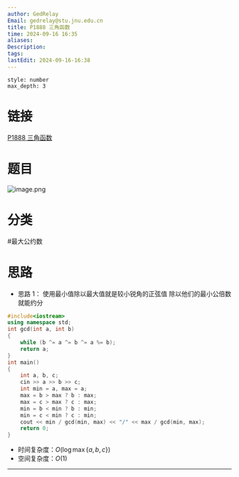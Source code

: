 ```yaml
---
author: GedRelay
Email: gedrelay@stu.jnu.edu.cn
title: P1888 三角函数
time: 2024-09-16 16:35
aliases: 
Description: 
tags: 
lastEdit: 2024-09-16-16:38
---
```


```toc
style: number
max_depth: 3
```

# 链接
[P1888 三角函数](https://www.luogu.com.cn/problem/P1888) 
 
# 题目
![image.png](https://ged-pic-bed.oss-cn-guangzhou.aliyuncs.com/img/202409161635030.png)


# 分类
#最大公约数 

# 思路
- 思路 1：
使用最小值除以最大值就是较小锐角的正弦值
除以他们的最小公倍数就能约分


```cpp
#include<iostream>
using namespace std;
int gcd(int a, int b) 
{
	while (b ^= a ^= b ^= a %= b);
	return a;
}
int main()
{
	int a, b, c;
	cin >> a >> b >> c;
	int min = a, max = a;
	max = b > max ? b : max;
	max = c > max ? c : max;
	min = b < min ? b : min;
	min = c < min ? c : min;
	cout << min / gcd(min, max) << "/" << max / gcd(min, max);
	return 0;
}
```


- 时间复杂度：${O\left( \log \max\{ a,b,c \}  \right)  }$
- 空间复杂度：${O\left( 1 \right)  }$ 


---

